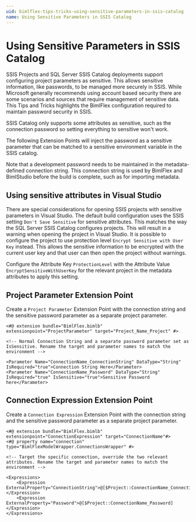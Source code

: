 ```yaml
---
uid: bimlflex-tips-tricks-using-sensitive-parameters-in-ssis-catalog
name: Using Sensitive Parameters in SSIS Catalog
---
```

# Using Sensitive Parameters in SSIS Catalog

SSIS Projects and SQL Server SSIS Catalog deployments support configuring project parameters as sensitive. This allows sensitive information, like passwords, to be managed more securely in SSIS. While Microsoft generally recommends using account based security there are some scenarios and sources that require management of sensitive data. This Tips and Tricks highlights the BimlFlex configuration required to maintain password security in SSIS.

SSIS Catalog only supports some attributes as sensitive, such as the connection password so setting everything to sensitive won't work.

The following Extension Points will inject the password as a sensitive parameter that can be matched to a sensitive environment variable in the SSIS catalog.

Note that a development password needs to be maintained in the metadata-defined connection string. This connection string is used by BimlFlex and BimlStudio before the build is complete, such as for importing metadata.

## Using sensitive attributes in Visual Studio

There are special considerations for opening SSIS projects with sensitive parameters in Visual Studio. The default build configuration uses the SSIS setting `Don't Save Sensitive` for sensitive attributes. This matches the way the SQL Server SSIS Catalog configures projects. This will result in a warning when opening the project in Visual Studio. It is possible to configure the project to use protection level `Encrypt Sensitive with User Key` instead. This allows the sensitive information to be encrypted with the current user key and that user can then open the project without warnings.

Configure the Attribute Key `ProtectionLevel` with the Attribute Value `EncryptSensitiveWithUserKey` for the relevant project in the metadata attributes to apply this setting.

## Project Parameter Extension Point

Create a `Project Parameter` Extension Point with the connection string and the sensitive password parameter as a separate project parameter.

```biml
<#@ extension bundle="BimlFlex.bimlb" extensionpoint="ProjectParameter" target="Project_Name_Project" #>

<!-- Normal Connection String and a separate password parameter set as IsSensitive. Rename the target and parameter names to match the environment -->

<Parameter Name="ConnectionName_ConnectionString" DataType="String" IsRequired="true">Connection String Here</Parameter>
<Parameter Name="ConnectionName_Password" DataType="String" IsRequired="true" IsSensitive="true">Sensitive Password here</Parameter>
```

## Connection Expression Extension Point

Create a `Connection Expression` Extension Point with the connection string and the sensitive password parameter as a separate project parameter.

```biml
<#@ extension bundle="BimlFlex.bimlb" extensionpoint="ConnectionExpression" target="ConnectionName"#>
<#@ property name="connection" type="BimlFlexModelWrapper.ConnectionsWrapper" #>

<!-- Target the specific connection, override the two relevant attributes. Rename the target and parameter names to match the environment -->

<Expressions>
    <Expression ExternalProperty="ConnectionString">@[$Project::ConnectionName_ConnectionString]</Expression>
    <Expression ExternalProperty="Password">@[$Project::ConnectionName_Password]</Expression>
</Expressions>
```
